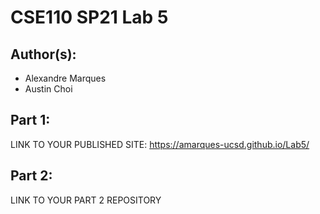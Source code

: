 # CSE110 SP21 Lab 5

## Author(s):
- Alexandre Marques
- Austin Choi

## Part 1:

LINK TO YOUR PUBLISHED SITE: https://amarques-ucsd.github.io/Lab5/

## Part 2:

LINK TO YOUR PART 2 REPOSITORY
